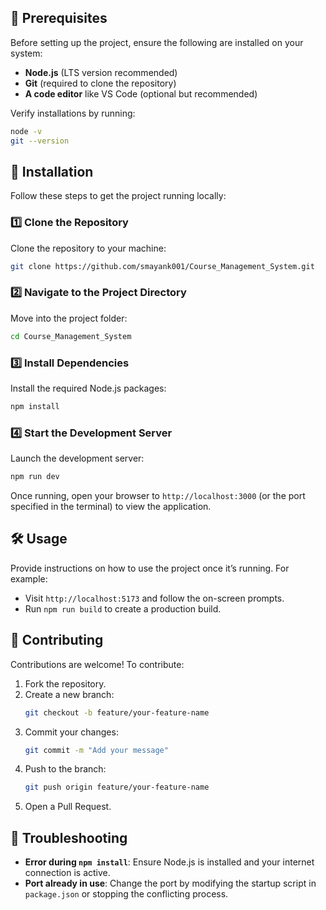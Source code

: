 ## 📌 Prerequisites

Before setting up the project, ensure the following are installed on your system:

- **Node.js** (LTS version recommended)
- **Git** (required to clone the repository)
- **A code editor** like VS Code (optional but recommended)

Verify installations by running:

```bash
node -v
git --version
```

## 🚀 Installation

Follow these steps to get the project running locally:

### 1️⃣ Clone the Repository

Clone the repository to your machine:

```bash
git clone https://github.com/smayank001/Course_Management_System.git
```

### 2️⃣ Navigate to the Project Directory

Move into the project folder:

```bash
cd Course_Management_System
```

### 3️⃣ Install Dependencies

Install the required Node.js packages:

```bash
npm install
```

### 4️⃣ Start the Development Server

Launch the development server:

```bash
npm run dev
```

Once running, open your browser to `http://localhost:3000` (or the port specified in the terminal) to view the application.

## 🛠️ Usage

Provide instructions on how to use the project once it’s running. For example:

- Visit `http://localhost:5173` and follow the on-screen prompts.
- Run `npm run build` to create a production build.

## 🤝 Contributing

Contributions are welcome! To contribute:

1. Fork the repository.
2. Create a new branch:
   ```bash
   git checkout -b feature/your-feature-name
   ```
3. Commit your changes:
   ```bash
   git commit -m "Add your message"
   ```
4. Push to the branch:
   ```bash
   git push origin feature/your-feature-name
   ```
5. Open a Pull Request.

## 🐛 Troubleshooting

- **Error during `npm install`**: Ensure Node.js is installed and your internet connection is active.
- **Port already in use**: Change the port by modifying the startup script in `package.json` or stopping the conflicting process.


